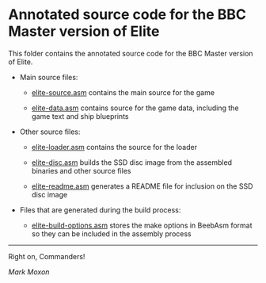# Annotated source code for the BBC Master version of Elite

This folder contains the annotated source code for the BBC Master version of Elite.

* Main source files:

  * [elite-source.asm](elite-source.asm) contains the main source for the game

  * [elite-data.asm](elite-data.asm) contains source for the game data, including the game text and ship blueprints

* Other source files:

  * [elite-loader.asm](elite-loader.asm) contains the source for the loader

  * [elite-disc.asm](elite-disc.asm) builds the SSD disc image from the assembled binaries and other source files

  * [elite-readme.asm](elite-readme.asm) generates a README file for inclusion on the SSD disc image

* Files that are generated during the build process:

  * [elite-build-options.asm](elite-build-options.asm) stores the make options in BeebAsm format so they can be included in the assembly process

---

Right on, Commanders!

_Mark Moxon_